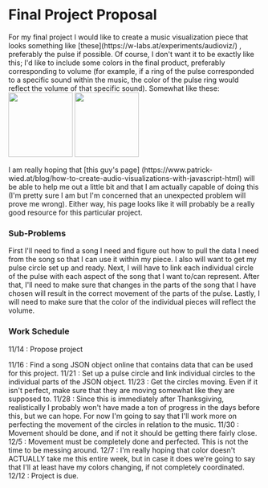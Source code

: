 <html>
<body>

<h1>Final Project Proposal</h1>

<p>For my final project I would like to create a music visualization piece that looks something like [these](https://w-labs.at/experiments/audioviz/)
, preferably the pulse if possible. Of course, I don't want it to be exactly like this; I'd like to include some
colors in the final product, preferably corresponding to volume (for example, if a ring of the pulse corresponded to a specific
sound within the music, the color of the pulse ring would reflect the volume of that specific sound).  Somewhat like these:
<img src = https://s-media-cache-ak0.pinimg.com/736x/e2/8a/5a/e28a5af52f049041c5353aa0e6396b71.jpg style = "width: 128px; height: 128px;">
<img src = https://www.airtightinteractive.com/wordpress/wp-content/uploads/2013/10/audio.jpg style = "width: 128px; height: 128px;">
</p>

<p>
I am really hoping that [this guy's page] (https://www.patrick-wied.at/blog/how-to-create-audio-visualizations-with-javascript-html) will be able to help me out a little bit and that I am actually capable of doing this (I'm pretty sure I am but I'm concerned that an unexpected problem will prove me wrong).  Either way, his page looks like it will probably be a really good resource for this particular project. </p>

<h3>Sub-Problems</h3>
<p> First I'll need to find a song I need and figure out how to pull the data I need from the song so that I can use it within my piece.  I also will want to get my pulse circle set up and ready.  Next, I will have to link each individual circle of the pulse with each aspect of the song that I want to/can represent.  After that, I'll need to make sure that changes in the parts of the song that I have chosen will result in the correct movement of the parts of the pulse.  Lastly, I will need to make sure that the color of the individual pieces will reflect the volume. </p>

<h3>Work Schedule</h3>
<p> 11/14 : Propose project </p>
    11/16 : Find a song JSON object online that contains data that can be used for this project.
    11/21 : Set up a pulse circle and link individual circles to the individual parts of the JSON object.
    11/23 : Get the circles moving.  Even if it isn't perfect, make sure that they are moving somewhat like they are supposed to.
    11/28 : Since this is immediately after Thanksgiving, realistically I probably won't have made a ton of progress in the days before this, but we can hope.  For now I'm going to say that I'll work more on perfecting the movement of the circles in relation to the music.
    11/30 : Movement should be done, and if not it should be getting there fairly close.
    12/5 : Movement must be completely done and perfected.  This is not the time to be messing around.
    12/7 : I'm really hoping that color doesn't ACTUALLY take me this entire week, but in case it does we're going to say that I'll at least have my colors changing, if not completely coordinated.
    12/12 : Project is due.
  </p>
